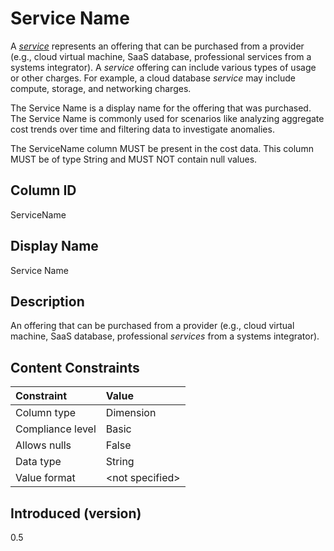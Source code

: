 # Service Name

A [*service*](#glossary:service) represents an offering that can be purchased from a provider (e.g., cloud virtual machine, SaaS database, professional services from a systems integrator). A *service* offering can include various types of usage or other charges. For example, a cloud database *service* may include compute, storage, and networking charges.

The Service Name is a display name for the offering that was purchased. The Service Name is commonly used for scenarios like analyzing aggregate cost trends over time and filtering data to investigate anomalies.

The ServiceName column MUST be present in the cost data. This column MUST be of type String and MUST NOT contain null values.

## Column ID

ServiceName

## Display Name

Service Name

## Description

An offering that can be purchased from a provider (e.g., cloud virtual machine, SaaS database, professional *services* from a systems integrator).

## Content Constraints

| Constraint      | Value            |
| :-------------- | :--------------- |
| Column type     | Dimension        |
| Compliance level| Basic            |
| Allows nulls    | False            |
| Data type       | String           |
| Value format    | \<not specified> |

## Introduced (version)

0.5
